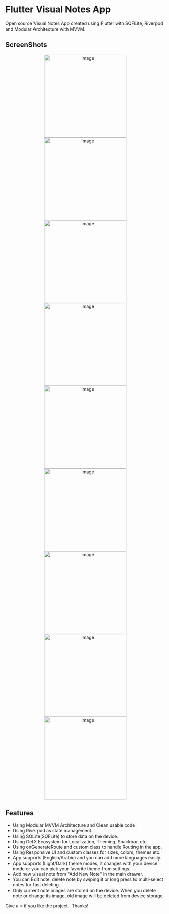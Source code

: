 # Flutter Visual Notes App

Open source Visual Notes App created using Flutter with SQFLite, Riverpod and Modular Architecture with MVVM.

## ScreenShots

<p align="center">
    <img src="https://user-images.githubusercontent.com/70890146/148672947-68a5cf33-7aab-4183-820b-0b4c6b65c522.jpg" alt="Image" width="260"/>
    <img src="https://user-images.githubusercontent.com/70890146/148672951-97e209de-d8e5-4dc3-b1e3-c10ceb111b19.jpg" alt="Image" width="260"/>
    <img src="https://user-images.githubusercontent.com/70890146/148673008-b68e6bbb-dfc1-4212-80f1-659b02a1cd69.jpg" alt="Image" width="260"/>
    <img src="https://user-images.githubusercontent.com/70890146/148673082-3984ab47-d988-4d3d-8bac-ce31d755b419.jpg" alt="Image" width="260"/>
    <img src="https://user-images.githubusercontent.com/70890146/148673158-be663178-1759-4528-9dca-dd4856d7468e.jpg" alt="Image" width="260"/>
    <img src="https://user-images.githubusercontent.com/70890146/148673159-fa3b450e-1b4b-49c1-915d-c9aa58559dc4.jpg" alt="Image" width="260"/>
    <img src="https://user-images.githubusercontent.com/70890146/148673180-ba01d7f5-cb66-4a0e-a820-674827f6c2e1.jpg" alt="Image" width="260"/>
    <img src="https://user-images.githubusercontent.com/70890146/148673837-e334cabe-d7c8-4219-93d0-f2c79855993b.jpg" alt="Image" width="260"/>
    <img src="https://user-images.githubusercontent.com/70890146/148673824-f55f0744-029d-41b6-9a71-69343404af99.jpg" alt="Image" width="260"/>
</p>

## Features

* Using Modular MVVM Architecture and Clean usable code.
* Using Riverpod as state management.
* Using SQLite(SQFLite) to store data on the device.
* Using GetX Ecosystem for Localization, Theming, Snackbar, etc.
* Using onGenerateRoute and custom class to handle Routing in the app.
* Using Responsive UI and custom classes for sizes, colors, themes etc.
* App supports (English/Arabic) and you can add more languages easily.
* App supports (Light/Dark) theme modes, it changes with your device mode or you can pick your favorite theme from settings.
* Add new visual note from "Add New Note" in the main drawer.
* You can Edit note, delete note by swiping it or long press to multi-select notes for fast deleting.
* Only current note images are stored on the device. When you delete note or change its image, old image will be deleted from device storage.


Give a ⭐️ if you like the project.. Thanks!
